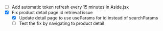 - [ ] Add automatic token refresh every 15 minutes in Aside.jsx
- [x] Fix product detail page id retrieval issue
  - [x] Update detail page to use useParams for id instead of searchParams
  - [ ] Test the fix by navigating to product detail
